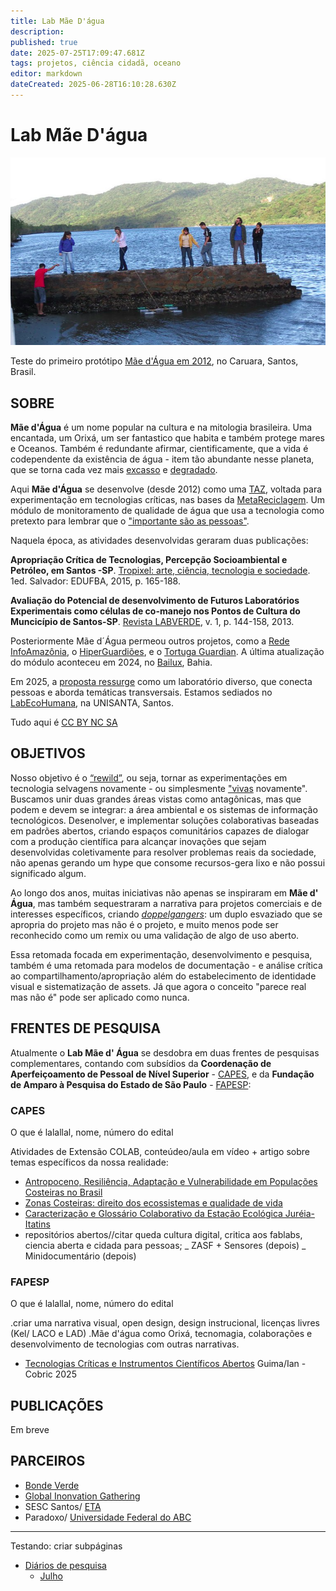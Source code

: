 ```yaml
---
title: Lab Mãe D'água
description: 
published: true
date: 2025-07-25T17:09:47.681Z
tags: projetos, ciência cidadã, oceano
editor: markdown
dateCreated: 2025-06-28T16:10:28.630Z
---
```


# Lab Mãe D'água


![maedagua.png](/projetos/maedagua/maedagua.png)

Teste do primeiro protótipo [Mãe d'Água em 2012](https://www.flickr.com/photos/maedagua/), no Caruara, Santos, Brasil. 


## SOBRE

**Mãe d'Água** é um nome popular na cultura e na mitologia brasileira. Uma encantada, um Orixá, um ser fantastico que habita e também protege mares e Oceanos. Também é redundante afirmar, cientificamente, que a vida é codependente da existência de água - item tão abundante nesse planeta, que se torna cada vez mais [excasso](https://pubs.acs.org/doi/full/10.1021/acs.est.5b03191) e [degradado](https://www.science.org/doi/abs/10.1126/science.1208277).

Aqui **Mãe d'Água** se desenvolve (desde 2012) como uma [TAZ](http://www.mom.arq.ufmg.br/mom/02_arq_interface/4a_aula/Hakim_Bey_TAZ.pdf), voltada para experimentação em tecnologias críticas, nas bases da [MetaReciclagem](https://www.metareciclagem.org/). Um módulo de monitoramento de qualidade de água que usa a tecnologia como pretexto para lembrar que o ["importante são as pessoas"](https://midiatatica.desarquivo.org/wp-content/uploads/sites/6/2018/12/O_Despertar_Nartisan.pdf).

Naquela época, as atividades desenvolvidas geraram duas publicações:

**Apropriação Crítica de Tecnologias, Percepção Socioambiental e Petróleo, em Santos -SP**. [Tropixel: arte, ciência, tecnologia e sociedade](http://dx.doi.org/10.13140/RG.2.1.3633.8644). 1ed. Salvador: EDUFBA, 2015, p. 165-188.

**Avaliação do Potencial de desenvolvimento de Futuros Laboratórios Experimentais como células de co-manejo nos Pontos de Cultura do Muncicípio de Santos-SP**. [Revista LABVERDE](http://dx.doi.org/10.11606/issn.2179-2275.v0i6p145-158), v. 1, p. 144-158, 2013.

Posteriormente Mãe d´Água permeou outros projetos, como a [Rede InfoAmazônia](https://static.publiclab.org/#/wiki/mae-d-agua-rede-infoamazonia), o [HiperGuardiões](https://innovacionciudadana.org/proyecto/hiperguadianes/), e o [Tortuga Guardian](https://github.com/TortugaGuardian). A última atualização do módulo aconteceu em 2024, no [Bailux](https://www.flickr.com/photos/bailux3biomas/), Bahia. 

Em 2025, a [proposta ressurge](https://is.efeefe.me/stuff/ritualised-repetitions) como um laboratório diverso, que conecta pessoas e aborda temáticas transversais. Estamos sediados no [LabEcoHumana](https://www.instagram.com/labecohumana/), na UNISANTA, Santos.

Tudo aqui é [CC BY NC SA](https://creativecommons.org/licenses/by-nc-sa/4.0/deed.en)

## **OBJETIVOS**

Nosso objetivo é o [“rewild”](https://www.noemamag.com/we-need-to-rewild-the-internet/), ou seja, tornar as experimentações em tecnologia selvagens novamente - ou simplesmente ["vivas](https://networkcultures.org/wp-content/uploads/2025/05/the-internet-of-dead-things-UPDATED.pdf) novamente". Buscamos unir duas grandes áreas vistas como antagônicas, mas que podem e devem se integrar: a área ambiental e os sistemas de informação tecnológicos. Desenolver, e implementar soluções colaborativas baseadas em padrões abertos, criando espaços comunitários capazes de dialogar com a produção científica para alcançar inovações que sejam desenvolvidas coletivamente para resolver problemas reais da sociedade, não apenas gerando um hype que consome recursos-gera lixo e não possui significado algum.

Ao longo dos anos, muitas iniciativas não apenas se inspiraram em **Mãe d' Água**, mas também sequestraram a narrativa para projetos comerciais e de interesses específicos, criando [*doppelgangers*](https://www.theguardian.com/books/2023/sep/09/doppelganger-a-trip-into-the-mirror-world-by-naomi-klein-review-a-case-of-mistaken-identity): um duplo esvaziado que se apropria do projeto mas não é o projeto, e muito menos pode ser reconhecido como um remix ou uma validação de algo de uso aberto.

Essa retomada focada em experimentação, desenvolvimento e pesquisa, também é uma retomada para modelos de documentação - e análise crítica ao compartilhamento/apropriação além do estabelecimento de identidade visual e sistematização de assets. Já que agora o conceito "parece real mas não é" pode ser aplicado como nunca.


## **FRENTES DE PESQUISA**

Atualmente o **Lab Mãe d' Água** se desdobra em duas frentes de pesquisas complementares, contando com subsídios da **Coordenação de Aperfeiçoamento de Pessoal de Nível Superior** - [CAPES](https://www.gov.br/capes/pt-br), e da **Fundação de Amparo à Pesquisa do Estado de São Paulo** - [FAPESP](https://fapesp.br/):


### CAPES

O que é lalallal, nome, número do edital

Atividades de Extensão COLAB, conteúdeo/aula em vídeo + artigo sobre temas específicos da nossa realidade:
- [Antropoceno, Resiliência, Adaptação e Vulnerabilidade em Populações Costeiras no Brasil](/projetos/maedagua/antropoceno)
- [Zonas Costeiras: direito dos ecossistemas e qualidade de vida](/projetos/maedagua/direitoszonascosteiras)
- [Caracterização e Glossário Colaborativo da Estação Ecológica Juréia-Itatins](/projetos/maedagua/eeji)
- repositórios abertos//citar queda cultura digital, critica aos fablabs, ciencia aberta e cidada para pessoas;
_ ZASF + Sensores (depois)
_ Minidocumentário (depois)


### FAPESP

O que é lalallal, nome, número do edital

.criar uma narrativa visual, open design, design instrucional, licenças livres (Kel/ LACO e LAD) .Mãe d'água como Orixá, tecnomagia, colaborações e desenvolvimento de tecnologias com outras narrativas.
- [Tecnologias Críticas e Instrumentos Científicos Abertos](/projetos/maedagua/tecnologiascriticas) Guima/Ian - Cobric 2025

## **PUBLICAÇÕES**

Em breve

## **PARCEIROS**
- [Bonde Verde](https://www.instagram.com/bondeverde)
- [Global Inonvation Gathering](https://globalinnovationgathering.org/)
- SESC Santos/ [ETA](https://www.sescsp.org.br/programacao/laboratorio-aberto-e-compartilhado/)
- Paradoxo/ [Universidade Federal do ABC](https://www.ufabc.edu.br)

----------------------------

Testando: criar subpáginas

- [Diários de pesquisa](/projetos/maedagua/diarios)
	- [Julho](/projetos/maedagua/diarios/julho)